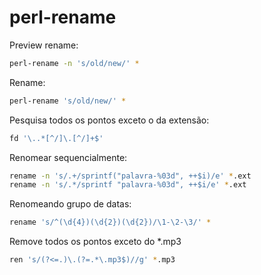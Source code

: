 # perl-rename

Preview rename:

```bash
perl-rename -n 's/old/new/' *
```

Rename:

```bash
perl-rename 's/old/new/' *
```

Pesquisa todos os pontos exceto o da extensão:

```bash
fd '\..*[^/]\.[^/]+$'
```

Renomear sequencialmente:

```bash
rename -n 's/.+/sprintf("palavra-%03d", ++$i)/e' *.ext
rename -n 's/.*/sprintf "palavra-%03d", ++$i/e' *.ext
```

Renomeando grupo de datas:

```bash
rename 's/^(\d{4})(\d{2})(\d{2})/\1-\2-\3/' *
```

Remove todos os pontos exceto do *.mp3

```bash
ren 's/(?<=.)\.(?=.*\.mp3$)//g' *.mp3
```

